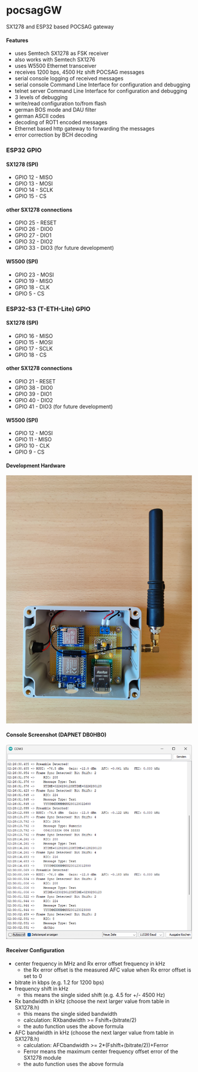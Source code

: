 # pocsagGW
SX1278 and ESP32 based POCSAG gateway
#### Features
* uses Semtech SX1278 as FSK receiver
* also works with Semtech SX1276
* uses W5500 Ethernet transceiver
* receives 1200 bps, 4500 Hz shift POCSAG messages
* serial console logging of received messages
* serial console Command Line Interface for configuration and debugging
* telnet server Command Line Interface for configuration and debugging
* 3 levels of debugging
* write/read configuration to/from flash
* german BOS mode and DAU filter
* german ASCII codes
* decoding of ROT1 encoded messages
* Ethernet based http gateway to forwarding the messages
* error correction by BCH decoding
### ESP32 GPIO
#### SX1278 (SPI)
* GPIO 12 - MISO
* GPIO 13 - MOSI
* GPIO 14 - SCLK
* GPIO 15 - CS
#### other SX1278 connections
* GPIO 25 - RESET
* GPIO 26 - DIO0
* GPIO 27 - DIO1
* GPIO 32 - DIO2
* GPIO 33 - DIO3 (for future development)
#### W5500 (SPI)
* GPIO 23 - MOSI
* GPIO 19 - MISO
* GPIO 18 - CLK
* GPIO  5 - CS
### ESP32-S3 (T-ETH-Lite) GPIO
#### SX1278 (SPI)
* GPIO 16 - MISO
* GPIO 15 - MOSI
* GPIO 17 - SCLK
* GPIO 18 - CS
#### other SX1278 connections
* GPIO 21 - RESET
* GPIO 38 - DIO0
* GPIO 39 - DIO1
* GPIO 40 - DIO2
* GPIO 41 - DIO3 (for future development)
#### W5500 (SPI)
* GPIO 12 - MOSI
* GPIO 11 - MISO
* GPIO 10 - CLK
* GPIO  9 - CS
#### Development Hardware
![IMAGE ALT TEXT HERE](documentation/pocsagGW.png)
#### Console Screenshot (DAPNET DB0HBO)
![IMAGE ALT TEXT HERE](documentation/console.png)
#### Receiver Configuration
* center frequency in MHz and Rx error offset frequency in kHz
  * the Rx error offset is the measured AFC value when Rx error offset is set to 0
* bitrate in kbps (e.g. 1.2 for 1200 bps)
* frequency shift in kHz
  * this means the single sided shift (e.g. 4.5 for +/- 4500 Hz)
* Rx bandwidth in kHz (choose the next larger value from table in SX1278.h)
  * this means the single sided bandwidth
  * calculation: RXbandwidth >= Fshift+(bitrate/2)
  * the auto function uses the above formula
* AFC bandwidth in kHz (choose the next larger value from table in SX1278.h)
  * calculation: AFCbandwidth >= 2*(Fshift+(bitrate/2))+Ferror
  * Ferror means the maximum center frequency offset error of the SX1278 module
  * the auto function uses the above formula
